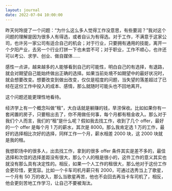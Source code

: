```yaml
---
layout: journal
date: 2022-07-04 10:00:00
---
```


昨天何玲提了一个问题：“为什么这么多人觉得工作没意思，有些要润？”我对这个问题的理解是因为很多人有得选，或者自认为有得选。对于工作，不满意于这家公司，也许另一家公司有适合自己的机会；对于行业，只要拥有通用的技能，离开一个夕阳产业，去另一个行业打拼一下也未尝不可；对于职业，工作不顺心，也许还可以考公、求学、创业、做自媒体……

感性一点讲，越来越多的人能够看到自己的可能性，明白自己的有选择，有退路，就会对期望自己能始终做出正确的选择。如果当前处境不如期望中的最好状况时，就会想要改变。想要改变到做出改变，仅仅是程度的问题，当失望的落差超过了已经在这份工作中投入的成本、感情，那么就随时可能头也不回地离开。

这个问题还能更理性地看待。

经济学上有一个概念叫做“租”，大白话就是躺赚的钱，旱涝保收。比如如果你有一套闲置的房子，只要租出去了，你不用做任何事，每个月都有租金收入。那么对于我们个人而言，我们的“租”是什么呢？假如我去找工作，收到了几个 offer，最好的一个 offer 是每个月 1 万的薪水，其次是 8000。那么我肯定选 1 万的工作，最好的选择相比次好的选择，同样工作一个月，薪水相差 2000 块，这 2000 块就是我的租。

我想职场中的很多人，出去找工作，拿到的很多 offer 条件其实是差不多的，最佳选择和次佳的选择差距没有很大，那么个人的租是很小的，这件工作的意义其实也就没有那么具有决定性的。相反，如果一个人工作的租很大，那么他对于这份工作会更珍惜，更宽容。比如一个卡车司机月薪只有 2000，可通过选秀当上了歌星，一个月有 50 万的收入，那么当歌星再苦，他也不会回去再当卡车司机了，相反，他会更刻苦地工作学习，让自己不要被淘汰。
